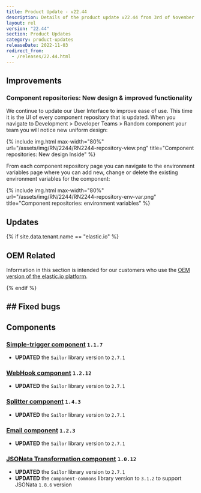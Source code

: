 ```yaml
---
title: Product Update - v22.44
description: Details of the product update v22.44 from 3rd of November 2022.
layout: rel
version: "22.44"
section: Product Updates
category: product-updates
releaseDate: 2022-11-03
redirect_from:
  - /releases/22.44.html
---
```


## Improvements

### Component repositories: New design & improved functionality

We continue to update our User Interface to improve ease of use. This time it is
the UI of every component repository that is updated. When you navigate to
Development > Developer Teams > Random component your team you will notice new
uniform design:

{% include img.html max-width="80%" url="/assets/img/RN/2244/RN2244-repository-view.png" title="Component repositories: New design Inside" %}

From each component repository page you can navigate to the environment variables
page where you can add new, change or delete the existing environment variables
for the component:

{% include img.html max-width="80%" url="/assets/img/RN/2244/RN2244-repository-env-var.png" title="Component repositories: environment variables" %}

## Updates


{% if site.data.tenant.name == "elastic.io" %}

## OEM Related

Information in this section is intended for our customers who use the
[OEM version of the elastic.io platform](https://www.elastic.io/saas-embedded-integration/).


{% endif %}


## ## Fixed bugs

## Components

### [Simple-trigger component](/components/simple-trigger/) `1.1.7`

*   **UPDATED** the `Sailor` library version to `2.7.1`

### [WebHook component](/components/webhook/) `1.2.12`

*   **UPDATED** the `Sailor` library version to `2.7.1`

### [Splitter component](/components/spilitter/) `1.4.3`

*   **UPDATED** the `Sailor` library version to `2.7.1`

### [Email component](/components/email/) `1.2.3`

*   **UPDATED** the `Sailor` library version to `2.7.1`

### [JSONata Transformation component](/components/jsonata/) `1.0.12`

*   **UPDATED** the `Sailor` library version to `2.7.1`
*   **UPDATED** the `component-commons` library version to `3.1.2` to support JSONata `1.8.6` version
